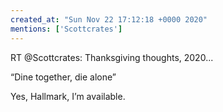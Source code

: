 ```yaml
---
created_at: "Sun Nov 22 17:12:18 +0000 2020"
mentions: ['Scottcrates']
---
```


RT @Scottcrates: Thanksgiving thoughts, 2020...

“Dine together, die alone”

Yes, Hallmark, I’m available.